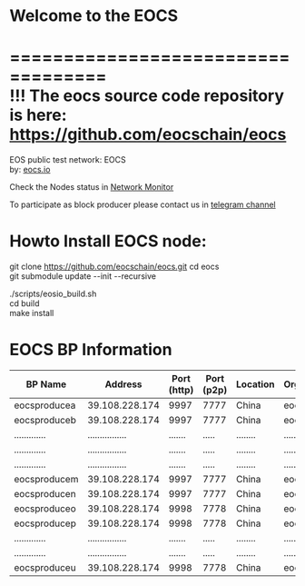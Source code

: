 # Welcome to the EOCS 

===================================  
!!! The eocs source code repository is here:  
https://github.com/eocschain/eocs  
===================================  

EOS public test network: EOCS   
by: <a target="_blank" href="http://eocs.io">eocs.io</a>  


Check the Nodes status in <a target="_blank" href="http://eocsscan.com:8088">Network Monitor</a>

To participate as block producer please contact us in <a target="_blank" href="https://t.me/eocschain">telegram channel</a>


# Howto Install EOCS node:  
  
git clone https://github.com/eocschain/eocs.git 
cd eocs  
git submodule update --init --recursive

./scripts/eosio_build.sh  
cd build  
make install


# EOCS BP Information
| BP Name | Address | Port (http) | Port (p2p) | Location | Organisation |
|---------|---------|-------------|------------|----------|--------------|
| eocsproducea | 39.108.228.174 | 9997 | 7777 | China | eocs.io | 
| eocsproduceb | 39.108.228.174 | 9997 | 7777 | China | eocs.io |
| .............|................|.......|.....|........|........|
| .............|................|.......|.....|........|........|
| .............|................|.......|.....|........|........|
| eocsproducem | 39.108.228.174 | 9997 | 7777 | China | eocs.io |
| eocsproducen | 39.108.228.174 | 9997 | 7777 | China | eocs.io |
| eocsproduceo | 39.108.228.174 | 9998 | 7778 | China | eocs.io |
| eocsproducep | 39.108.228.174 | 9998 | 7778 | China | eocs.io |
| .............|................|.......|.....|........|........|
| .............|................|.......|.....|........|........|
| eocsproduceu | 39.108.228.174 | 9998 | 7778 | China | eocs.io |






